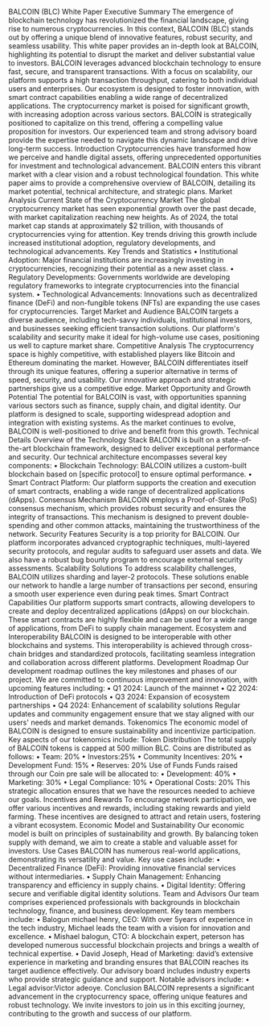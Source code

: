 BALCOIN (BLC) White Paper
Executive Summary
The emergence of blockchain technology has revolutionized the financial landscape, giving rise to numerous cryptocurrencies. In this context, BALCOIN (BLC) stands out by offering a unique blend of innovative features, robust security, and seamless usability. This white paper provides an in-depth look at BALCOIN, highlighting its potential to disrupt the market and deliver substantial value to investors.
BALCOIN leverages advanced blockchain technology to ensure fast, secure, and transparent transactions. With a focus on scalability, our platform supports a high transaction throughput, catering to both individual users and enterprises. Our ecosystem is designed to foster innovation, with smart contract capabilities enabling a wide range of decentralized applications.
The cryptocurrency market is poised for significant growth, with increasing adoption across various sectors. BALCOIN is strategically positioned to capitalize on this trend, offering a compelling value proposition for investors. Our experienced team and strong advisory board provide the expertise needed to navigate this dynamic landscape and drive long-term success.
Introduction
Cryptocurrencies have transformed how we perceive and handle digital assets, offering unprecedented opportunities for investment and technological advancement. BALCOIN enters this vibrant market with a clear vision and a robust technological foundation. This white paper aims to provide a comprehensive overview of BALCOIN, detailing its market potential, technical architecture, and strategic plans.
Market Analysis
Current State of the Cryptocurrency Market
The global cryptocurrency market has seen exponential growth over the past decade, with market capitalization reaching new heights. As of 2024, the total market cap stands at approximately $2 trillion, with thousands of cryptocurrencies vying for attention. Key trends driving this growth include increased institutional adoption, regulatory developments, and technological advancements.
Key Trends and Statistics
•	Institutional Adoption: Major financial institutions are increasingly investing in cryptocurrencies, recognizing their potential as a new asset class.
•	Regulatory Developments: Governments worldwide are developing regulatory frameworks to integrate cryptocurrencies into the financial system.
•	Technological Advancements: Innovations such as decentralized finance (DeFi) and non-fungible tokens (NFTs) are expanding the use cases for cryptocurrencies.
Target Market and Audience
BALCOIN targets a diverse audience, including tech-savvy individuals, institutional investors, and businesses seeking efficient transaction solutions. Our platform's scalability and security make it ideal for high-volume use cases, positioning us well to capture market share.
Competitive Analysis
The cryptocurrency space is highly competitive, with established players like Bitcoin and Ethereum dominating the market. However, BALCOIN differentiates itself through its unique features, offering a superior alternative in terms of speed, security, and usability. Our innovative approach and strategic partnerships give us a competitive edge.
Market Opportunity and Growth Potential
The potential for BALCOIN is vast, with opportunities spanning various sectors such as finance, supply chain, and digital identity. Our platform is designed to scale, supporting widespread adoption and integration with existing systems. As the market continues to evolve, BALCOIN is well-positioned to drive and benefit from this growth.
Technical Details
Overview of the Technology Stack
BALCOIN is built on a state-of-the-art blockchain framework, designed to deliver exceptional performance and security. Our technical architecture encompasses several key components:
•	Blockchain Technology: BALCOIN utilizes a custom-built blockchain based on [specific protocol] to ensure optimal performance.
•	Smart Contract Platform: Our platform supports the creation and execution of smart contracts, enabling a wide range of decentralized applications (dApps).
Consensus Mechanism
BALCOIN employs a Proof-of-Stake (PoS) consensus mechanism, which provides robust security and ensures the integrity of transactions. This mechanism is designed to prevent double-spending and other common attacks, maintaining the trustworthiness of the network.
Security Features
Security is a top priority for BALCOIN. Our platform incorporates advanced cryptographic techniques, multi-layered security protocols, and regular audits to safeguard user assets and data. We also have a robust bug bounty program to encourage external security assessments.
Scalability Solutions
To address scalability challenges, BALCOIN utilizes sharding and layer-2 protocols. These solutions enable our network to handle a large number of transactions per second, ensuring a smooth user experience even during peak times.
Smart Contract Capabilities
Our platform supports smart contracts, allowing developers to create and deploy decentralized applications (dApps) on our blockchain. These smart contracts are highly flexible and can be used for a wide range of applications, from DeFi to supply chain management.
Ecosystem and Interoperability
BALCOIN is designed to be interoperable with other blockchains and systems. This interoperability is achieved through cross-chain bridges and standardized protocols, facilitating seamless integration and collaboration across different platforms.
Development Roadmap
Our development roadmap outlines the key milestones and phases of our project. We are committed to continuous improvement and innovation, with upcoming features including:
•	Q1 2024: Launch of the mainnet
•	Q2 2024: Introduction of DeFi protocols
•	Q3 2024: Expansion of ecosystem partnerships
•	Q4 2024: Enhancement of scalability solutions
Regular updates and community engagement ensure that we stay aligned with our users' needs and market demands.
Tokenomics
The economic model of BALCOIN is designed to ensure sustainability and incentivize participation. Key aspects of our tokenomics include:
Token Distribution
The total supply of BALCOIN tokens is capped at 500 million BLC. Coins are distributed as follows:
•	Team: 20%
•	Investors:25%
•	Community Incentives: 20%
•	Development Fund: 15%
•	Reserves: 20%
Use of Funds
Funds raised through our Coin pre sale will be allocated to:
•	Development: 40%
•	Marketing: 30%
•	Legal Compliance: 10%
•	Operational Costs: 20%
This strategic allocation ensures that we have the resources needed to achieve our goals.
Incentives and Rewards
To encourage network participation, we offer various incentives and rewards, including staking rewards and yield farming. These incentives are designed to attract and retain users, fostering a vibrant ecosystem.
Economic Model and Sustainability
Our economic model is built on principles of sustainability and growth. By balancing token supply with demand, we aim to create a stable and valuable asset for investors.
Use Cases
BALCOIN has numerous real-world applications, demonstrating its versatility and value. Key use cases include:
•	Decentralized Finance (DeFi): Providing innovative financial services without intermediaries.
•	Supply Chain Management: Enhancing transparency and efficiency in supply chains.
•	Digital Identity: Offering secure and verifiable digital identity solutions.
Team and Advisors
Our team comprises experienced professionals with backgrounds in blockchain technology, finance, and business development. Key team members include:
•	Balogun michael henry, CEO: With over 5years of experience in the tech industry, Michael leads the team with a vision for innovation and excellence.
•	Mishael balogun, CTO: A blockchain expert, peterson has developed numerous successful blockchain projects and brings a wealth of technical expertise.
•	David Joseph, Head of Marketing: david’s extensive experience in marketing and branding ensures that BALCOIN reaches its target audience effectively.
Our advisory board includes industry experts who provide strategic guidance and support. Notable advisors include:
•	Legal advisor:Victor adeoye.
Conclusion
BALCOIN represents a significant advancement in the cryptocurrency space, offering unique features and robust technology. We invite investors to join us in this exciting journey, contributing to the growth and success of our platform.

